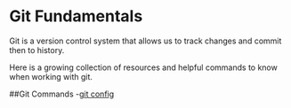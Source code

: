 # Git Fundamentals

Git is a version control system that allows us to track changes and commit then to history.

Here is a growing collection of resources and helpful commands to know when working with git.

##Git Commands
-[git config](./commands/Config.md)